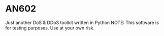 # AN602
Just another DoS &amp; DDoS toolkit written in Python
NOTE: This software is for testing purposes. Use at your own risk.
